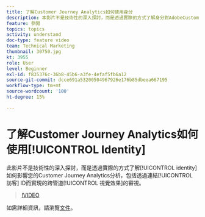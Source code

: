 ```yaml
---
title: 了解Customer Journey Analytics如何使用身分
description: 本影片不是技術性的深入探討，而是透過實際的方式了解身分對AdobeCustomer Journey Analytics分析的影響，包括透過連結訪客ID而實現的跨管道視覺效果。
feature: 參閱
topics: topics
activity: understand
doc-type: feature video
team: Technical Marketing
thumbnail: 30750.jpg
kt: 3955
role: User
level: Beginner
exl-id: f835376c-36b8-45b6-a3fe-4efaf5fb6a12
source-git-commit: dcce691a53200504967926e176b85dbeea667195
workflow-type: tm+mt
source-wordcount: '100'
ht-degree: 15%

---
```


# 了解Customer Journey Analytics如何使用[!UICONTROL Identity]

此影片不是技術性的深入探討，而是透過實際的方式了解[!UICONTROL identity]如何影響您的Customer Journey Analytics分析，包括透過連結[!UICONTROL 訪客] ID而實現的跨管道[!UICONTROL 視覺效果]的審視。

>[!VIDEO](https://video.tv.adobe.com/v/30750/?quality=12&enable10seconds=on&speedcontrol=on)

如需詳細資訊，請瀏覽[文件](https://docs.adobe.com/content/help/zh-Hant/analytics-platform/using/cja-landing.html)。
